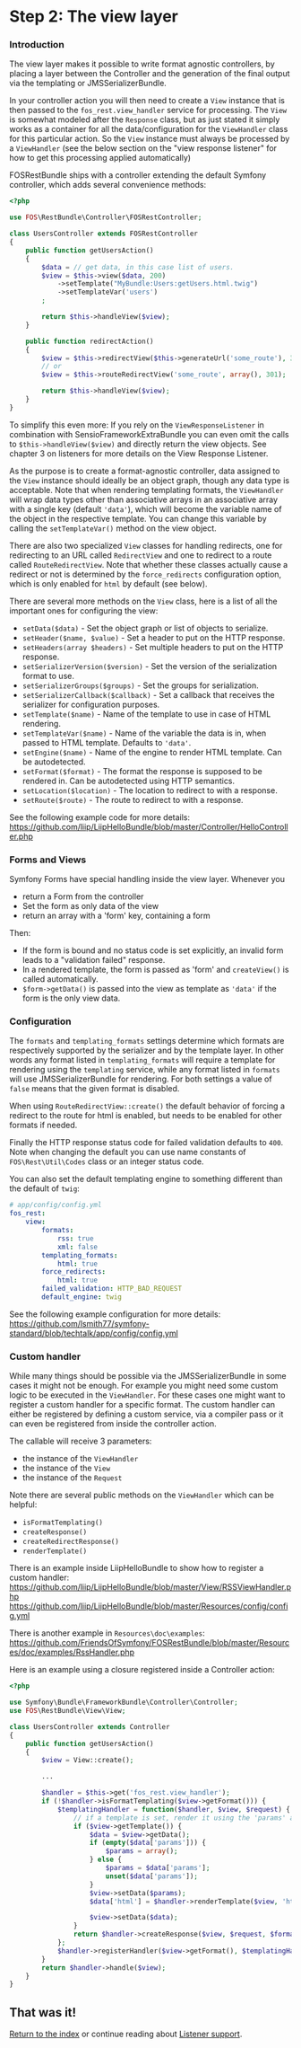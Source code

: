 Step 2: The view layer
======================
### Introduction

The view layer makes it possible to write format agnostic controllers, by
placing a layer between the Controller and the generation of the final output
via the templating or JMSSerializerBundle.

In your controller action you will then need to create a ``View`` instance that
is then passed to the ``fos_rest.view_handler`` service for processing. The
``View`` is somewhat modeled after the ``Response`` class, but as just stated
it simply works as a container for all the data/configuration for the
``ViewHandler`` class for this particular action.  So the ``View`` instance
must always be processed by a ``ViewHandler`` (see the below section on the
"view response listener" for how to get this processing applied automatically)

FOSRestBundle ships with a controller extending the default Symfony controller,
which adds several convenience methods:

```php
<?php

use FOS\RestBundle\Controller\FOSRestController;

class UsersController extends FOSRestController
{
    public function getUsersAction()
    {
        $data = // get data, in this case list of users.
        $view = $this->view($data, 200)
            ->setTemplate("MyBundle:Users:getUsers.html.twig")
            ->setTemplateVar('users')
        ;

        return $this->handleView($view);
    }

    public function redirectAction()
    {
        $view = $this->redirectView($this->generateUrl('some_route'), 301);
        // or
        $view = $this->routeRedirectView('some_route', array(), 301);

        return $this->handleView($view);
    }
}
```

To simplify this even more: If you rely on the ``ViewResponseListener`` in combination with
SensioFrameworkExtraBundle you can even omit the calls to ``$this->handleView($view)``
and directly return the view objects. See chapter 3 on listeners for more details
on the View Response Listener.

As the purpose is to create a format-agnostic controller, data assigned to the
``View`` instance should ideally be an object graph, though any data type is
acceptable. Note that when rendering templating formats, the ``ViewHandler``
will wrap data types other than associative arrays in an associative array with
a single key (default  ``'data'``), which will become the variable name of the
object in the respective template. You can change this variable by calling
the ``setTemplateVar()`` method on the view object.

There are also two specialized ``View`` classes for handling redirects, one for
redirecting to an URL called ``RedirectView`` and one to redirect to a route
called ``RouteRedirectView``.  Note that whether these classes actually cause a
redirect or not is determined by the ``force_redirects`` configuration option,
which is only enabled for ``html`` by default (see below).

There are several more methods on the ``View`` class, here is a list of all
the important ones for configuring the view:

* ``setData($data)`` - Set the object graph or list of objects to serialize.
* ``setHeader($name, $value)`` - Set a header to put on the HTTP response.
* ``setHeaders(array $headers)`` - Set multiple headers to put on the HTTP response.
* ``setSerializerVersion($version)`` - Set the version of the serialization format to use.
* ``setSerializerGroups($groups)`` - Set the groups for serialization.
* ``setSerializerCallback($callback)`` - Set a callback that receives the serializer for configuration purposes.
* ``setTemplate($name)`` - Name of the template to use in case of HTML rendering.
* ``setTemplateVar($name)`` - Name of the variable the data is in, when passed to HTML template. Defaults to ``'data'``.
* ``setEngine($name)`` - Name of the engine to render HTML template. Can be autodetected.
* ``setFormat($format)`` - The format the response is supposed to be rendered in. Can be autodetected using HTTP semantics.
* ``setLocation($location)`` - The location to redirect to with a response.
* ``setRoute($route)`` - The route to redirect to with a response.

See the following example code for more details:
https://github.com/liip/LiipHelloBundle/blob/master/Controller/HelloController.php

### Forms and Views

Symfony Forms have special handling inside the view layer. Whenever you

- return a Form from the controller
- Set the form as only data of the view
- return an array with a 'form' key, containing a form

Then:

- If the form is bound and no status code is set explicitly, an invalid form leads to a "validation failed" response.
- In a rendered template, the form is passed as 'form' and ``createView()`` is called automatically.
- ``$form->getData()`` is passed into the view as template as ``'data'`` if the form is the only view data.

### Configuration

The ``formats`` and ``templating_formats`` settings determine which formats are
respectively supported by the serializer and by the template layer. In other
words any format listed in ``templating_formats`` will require a template for
rendering using the ``templating`` service, while any format listed in
``formats`` will use JMSSerializerBundle for rendering.  For both settings a
value of ``false`` means that the given format is disabled.

When using ``RouteRedirectView::create()`` the default behavior of forcing a
redirect to the route for html is enabled, but needs to be enabled for other
formats if needed.

Finally the HTTP response status code for failed validation defaults to
``400``. Note when changing the default you can use name constants of
``FOS\Rest\Util\Codes`` class or an integer status code.

You can also set the default templating engine to something different than the
default of ``twig``:

```yaml
# app/config/config.yml
fos_rest:
    view:
        formats:
            rss: true
            xml: false
        templating_formats:
            html: true
        force_redirects:
            html: true
        failed_validation: HTTP_BAD_REQUEST
        default_engine: twig
```

See the following example configuration for more details:
https://github.com/lsmith77/symfony-standard/blob/techtalk/app/config/config.yml

### Custom handler

While many things should be possible via the JMSSerializerBundle in some cases
it might not be enough. For example you might need some custom logic to be
executed in the ``ViewHandler``. For these cases one might want to register a
custom handler for a specific format. The custom handler can either be
registered by defining a custom service, via a compiler pass or it can even be
registered from inside the controller action.

The callable will receive 3 parameters:

 * the instance of the ``ViewHandler``
 * the instance of the ``View``
 * the instance of the ``Request``

Note there are several public methods on the ``ViewHandler`` which can be helpful:

 * ``isFormatTemplating()``
 * ``createResponse()``
 * ``createRedirectResponse()``
 * ``renderTemplate()``

There is an example inside LiipHelloBundle to show how to register a custom handler:
https://github.com/liip/LiipHelloBundle/blob/master/View/RSSViewHandler.php
https://github.com/liip/LiipHelloBundle/blob/master/Resources/config/config.yml

There is another example in ``Resources\doc\examples``:
https://github.com/FriendsOfSymfony/FOSRestBundle/blob/master/Resources/doc/examples/RssHandler.php

Here is an example using a closure registered inside a Controller action:

```php
<?php

use Symfony\Bundle\FrameworkBundle\Controller\Controller;
use FOS\RestBundle\View\View;

class UsersController extends Controller
{
    public function getUsersAction()
    {
        $view = View::create();

        ...

        $handler = $this->get('fos_rest.view_handler');
        if (!$handler->isFormatTemplating($view->getFormat())) {
            $templatingHandler = function($handler, $view, $request) {
                // if a template is set, render it using the 'params' and place the content into the data
                if ($view->getTemplate()) {
                    $data = $view->getData();
                    if (empty($data['params'])) {
                        $params = array();
                    } else {
                        $params = $data['params'];
                        unset($data['params']);
                    }
                    $view->setData($params);
                    $data['html'] = $handler->renderTemplate($view, 'html');

                    $view->setData($data);
                }
                return $handler->createResponse($view, $request, $format);
            };
            $handler->registerHandler($view->getFormat(), $templatingHandler);
        }
        return $handler->handle($view);
    }
}
```

## That was it!
[Return to the index](index.md) or continue reading about [Listener support](3-listener-support.md).
